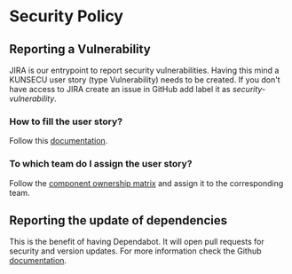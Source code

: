 # Security Policy

## Reporting a Vulnerability

JIRA is our entrypoint to report security vulnerabilities. Having this mind a KUNSECU user story (type Vulnerability) needs to be created. 
If you don't have access to JIRA create an issue in GitHub add label it as *security-vulnerability*.

### How to fill the user story? 

Follow this [documentation](https://confluence.xing.hh/pages/viewpage.action?pageId=381133070).

### To which team do I assign the user story? 

Follow the [component ownership matrix](https://confluence.xing.hh/display/kununu/Component+ownership+and+support) and assign it to the corresponding team.

## Reporting the update of dependencies

This is the benefit of having Dependabot. It will open pull requests for security and version updates. For more information check the Github [documentation](https://docs.github.com/en/github/administering-a-repository/managing-pull-requests-for-dependency-updates).